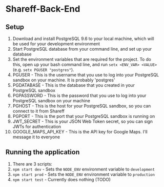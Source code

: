 # Shareff-Back-End
## Setup
1. Download and install PostgreSQL 9.6 to your local machine, which will be used for your development environment
2. Start PostgreSQL database from your command line, and set up your database
3. Set the environment variables that are required for the project. To do this, open up your bash command line, and run `setx <ENV_VAR> <VALUE>` (e.g. `setx PGUSER "postgres"`).
  1. PGUSER - This is the username that you use to log into your PostgreSQL sandbox on your machine. It is probably 'postgres'
  2. PGDATABASE - This is the database that you created in your PostgreSQL sandbox
  3. PGPASSWORD - This is the password that you use to log into your PostgreSQL sandbox on your machine
  4. PGHOST - This is the host for your PostgreSQL sandbox, so you can connect to it from Shareff
  5. PGPORT - This is the port that your PostgreSQL sandbox is running on
  6. JWT_SECRET - This is your JSON Web Token secret, so you can sign JWTs for authentication
  7. GOOGLE_MAPS_API_KEY - This is the API key for Google Maps. I'll message it to everyone

## Running the application
1. There are 3 scripts:
  1. `npm start dev` - Sets the `NODE_ENV` environment variable to `development`
  2. `npm start prod` - Sets the `NODE_ENV` environment variable to `production`
  3. `npm start test` - Currently does nothing (TODO)
